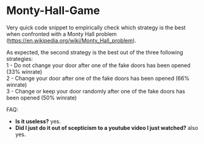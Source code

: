 # Monty-Hall-Game
Very quick code snippet to empirically check which strategy is the best when confronted with a Monty Hall problem (https://en.wikipedia.org/wiki/Monty_Hall_problem).  

As expected, the second strategy is the best out of the three following strategies:  
 1 - Do not change your door after one of the fake doors has been opened (33% winrate)  
 2 - Change your door after one of the fake doors has been opened (66% winrate)  
 3 - Change or keep your door randomly after one of the fake doors has been opened (50% winrate)  
 
 
 FAQ:  
- **Is it useless?** yes.   
- **Did I just do it out of scepticism to a youtube video I just watched?** also yes.
